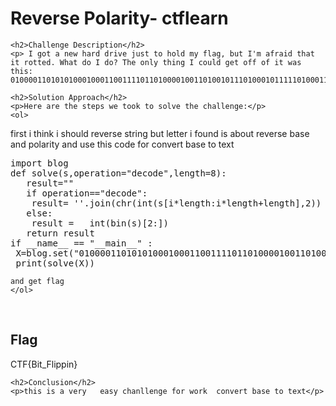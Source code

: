 <title>Reverse Polarity- ctflearn</title>

<!DOCTYPE html>
<html>

<body>
    <h1>Reverse Polarity- ctflearn</h1>

    <h2>Challenge Description</h2>
    <p> I got a new hard drive just to hold my flag, but I'm afraid that it rotted. What do I do? The only thing I could get off of it was this: 01000011010101000100011001111011010000100110100101110100010111110100011001101100011010010111000001110000011010010110111001111101
 
</p>
 
    <h2>Solution Approach</h2>
    <p>Here are the steps we took to solve the challenge:</p>
    <ol>
first i think i should reverse string but letter i found is about reverse base and polarity and use this code for convert base to text
<pre>
import blog
def solve(s,operation="decode",length=8):
   result=""
   if operation=="decode":
    result= ''.join(chr(int(s[i*length:i*length+length],2)) for i in range(len(s)//length))
   else:
    result =   int(bin(s)[2:])
   return result
if __name__ == "__main__" :
 X=blog.set("01000011010101000100011001111011010000100110100101110100010111110100011001101100011010010111000001110000011010010110111001111101",1,"str")
 print(solve(X))
</pre>
       
    and get flag
    </ol>
<br>
    <h2>Flag</h2>
    <p class="flag">CTF{Bit_Flippin}

</p>

    <h2>Conclusion</h2>
    <p>this is a very   easy chanllenge for work  convert base to text</p>
</body>
</html>

